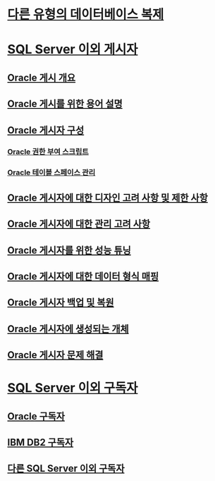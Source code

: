 # [다른 유형의 데이터베이스 복제](heterogeneous-database-replication.md)  
# [SQL Server 이외 게시자](non-sql-server-publishers.md)  
## [Oracle 게시 개요](oracle-publishing-overview.md)  
## [Oracle 게시를 위한 용어 설명](glossary-of-terms-for-oracle-publishing.md)  
## [Oracle 게시자 구성](configure-an-oracle-publisher.md)  
### [Oracle 권한 부여 스크립트](script-to-grant-oracle-permissions.md)  
### [Oracle 테이블 스페이스 관리](manage-oracle-tablespaces.md)  
## [Oracle 게시자에 대한 디자인 고려 사항 및 제한 사항](design-considerations-and-limitations-for-oracle-publishers.md)  
## [Oracle 게시자에 대한 관리 고려 사항](administrative-considerations-for-oracle-publishers.md)  
## [Oracle 게시자를 위한 성능 튜닝](performance-tuning-for-oracle-publishers.md)  
## [Oracle 게시자에 대한 데이터 형식 매핑](data-type-mapping-for-oracle-publishers.md)  
## [Oracle 게시자 백업 및 복원](backup-and-restore-for-oracle-publishers.md)  
## [Oracle 게시자에 생성되는 개체](objects-created-on-the-oracle-publisher.md)  
## [Oracle 게시자 문제 해결](troubleshooting-oracle-publishers.md)  
# [SQL Server 이외 구독자](non-sql-server-subscribers.md)  
## [Oracle 구독자](oracle-subscribers.md)  
## [IBM DB2 구독자](ibm-db2-subscribers.md)  
## [다른 SQL Server 이외 구독자](other-non-sql-server-subscribers.md)  
